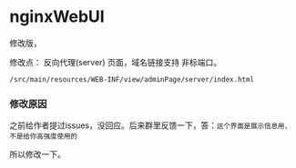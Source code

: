 # nginxWebUI 

修改版， 

修改点： 反向代理(server) 页面，域名链接支持 非标端口。

`/src/main/resources/WEB-INF/view/adminPage/server/index.html`



### 修改原因
之前给作者提过issues，没回应。后来群里反馈一下，答：`这个界面是展示信息用，不是给你高强度使用的`   

所以修改一下。
